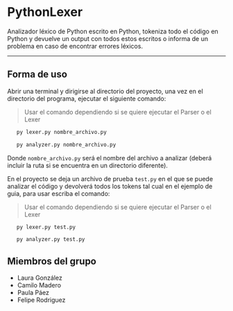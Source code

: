 # PythonLexer
Analizador léxico de Python escrito en Python, tokeniza todo el código en Python y devuelve un output con todos estos escritos o informa de un problema en caso de encontrar errores léxicos.

------

## **Forma de uso**
Abrir una terminal y dirigirse al directorio del proyecto, una vez en el directorio del programa, ejecutar el siguiente comando:

> Usar el comando dependiendo si se quiere ejecutar el Parser o el Lexer

```bash
   py lexer.py nombre_archivo.py
```
```bash
   py analyzer.py nombre_archivo.py
```

Donde `nombre_archivo.py` será el nombre del archivo a analizar (deberá incluir la ruta si se encuentra en un directorio diferente).

En el proyecto se deja un archivo de prueba `test.py` en el que se puede analizar el código y devolverá todos los tokens tal cual en el ejemplo de guia, para usar escriba el comando:

> Usar el comando dependiendo si se quiere ejecutar el Parser o el Lexer

```bash
   py lexer.py test.py
```
```bash
   py analyzer.py test.py
```




## Miembros del grupo

- Laura González
- Camilo Madero
- Paula Páez
- Felipe Rodriguez
